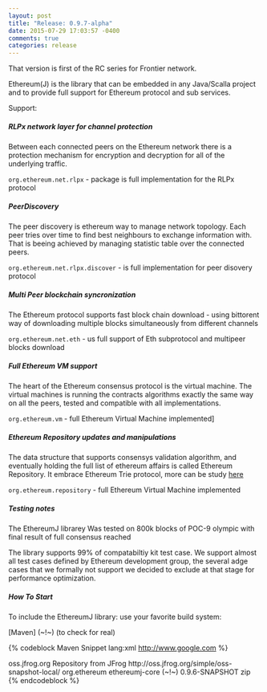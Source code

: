 ```yaml
---
layout: post
title: "Release: 0.9.7-alpha"
date: 2015-07-29 17:03:57 -0400
comments: true
categories: release
---
```


That version is first of the RC series for Frontier network.

 Ethereum(J) is the library that can be embedded in any Java/Scalla project
 and to provide full support for Ethereum protocol and sub services.

Support: 

##### RLPx network layer for channel protection
  
 Between each connected peers on the Ethereum network 
 there is a protection mechanism for encryption and decryption
 for all of the underlying traffic. 
  
 `org.ethereum.net.rlpx` - package is full implementation for the RLPx protocol
 

<!--more-->

##### PeerDiscovery 

 The peer discovery is ethereum way to manage network topology. Each peer
 tries over time to find best neighbours to exchange information with.
 That is beeing achieved by managing statistic table over the connected peers.
 
 `org.ethereum.net.rlpx.discover` - is full implementation for peer disovery protocol
 
##### Multi Peer blockchain syncronization
	
 The Ethereum protocol supports fast block chain download - using
 bittorent way of downloading multiple blocks simultaneously from different channels
 
 `org.ethereum.net.eth` - us full support of Eth subprotocol and multipeer blocks download

##### Full Ethereum VM support 

 The heart of the Ethereum consensus protocol is the virtual machine.
 The virtual machines is running the contracts algorithms exactly the 
 same way on all the peers, tested and compatible with all implementations.
 
 `org.ethereum.vm` - full Ethereum Virtual Machine implemented]
	
##### Ethereum Repository updates and manipulations
 
 The data structure that supports consensys validation 
 algorithm, and eventually holding the full list of 
 ethereum affairs is called Ethereum Repository. 
 It embrace Ethereum Trie protocol, more can be 
 study [here](/blog/2015/07/05/Ethereum-Trie/)
   
 `org.ethereum.repository` - full Ethereum Virtual Machine implemented
      
##### Testing notes

 The EthereumJ librarey Was tested on 800k blocks of POC-9 olympic with final result of 
 full consensus reached

 The library supports 99% of compatabiltiy kit test case. We support almost all test cases defined by 
 Ethereum development group, the several adge cases that we formally not support we decided to exclude
 at that stage for performance optimization.
 
##### How To Start

 
  To include the EthereumJ library: use your favorite build system:
 
 [Maven] (~!~) (to check for real)
 
{% codeblock Maven Snippet lang:xml http://www.google.com %}  
   
   <repositories>
	  <repository>
		 <id>oss.jfrog.org</id>
		 <name>Repository from JFrog</name>
		 <url>http://oss.jfrog.org/simple/oss-snapshot-local/</url>
	   </repository>
    </repositories>
 
 
   <dependency>
	<groupId>org.ethereum</groupId>
	<artifactId>ethereumj-core</artifactId>
	<version> (~!~) 0.9.6-SNAPSHOT</version>
	<type>zip</type>
   </dependency>
{% endcodeblock %}     
	 
